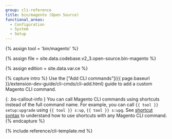 ```yaml
---
group: cli-reference
title: bin/magento (Open Source)
functional_areas:
  - Configuration
  - System
  - Setup
---
```

<!-- All the assigned and captured content is used in the included template -->
{% assign tool = 'bin/magento' %}

{% assign file = site.data.codebase.v2_3.open-source.bin-magento %}

{% assign edition = site.data.var.ce %}

{% capture intro %}
Use the ["Add CLI commands"]({{ page.baseurl }}/extension-dev-guide/cli-cmds/cli-add.html) guide to add a custom Magento CLI command.

{: .bs-callout-info }
You can call Magento CLI commands using shortcuts instead of the full command name. For example, you can call `{{ tool }} setup:upgrade` using `{{ tool }} s:up`, `{{ tool }} s:upg`. See [shortcut syntax](https://symfony.com/doc/current/components/console/usage.html#shortcut-syntax) to understand how to use shortcuts with any Magento CLI command.
{% endcapture %}

<!-- The template to render with above values -->
{% include reference/cli-template.md %}